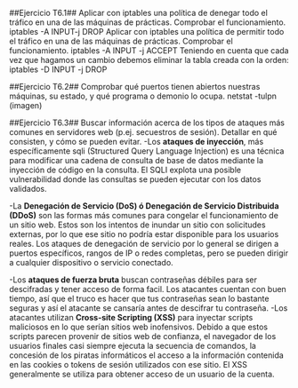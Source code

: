 ##Ejercicio T6.1##
Aplicar con iptables una política de denegar todo el tráfico
en una de las máquinas de prácticas.
Comprobar el funcionamiento.
iptables -A INPUT-j DROP
Aplicar con iptables una política de permitir todo el tráfico
en una de las máquinas de prácticas.
Comprobar el funcionamiento.
iptables -A INPUT -j ACCEPT 
Teniendo en cuenta que cada vez que hagamos un cambio debemos eliminar la tabla creada con la orden: iptables -D INPUT -j DROP

 
##Ejercicio T6.2##
Comprobar qué puertos tienen abiertos nuestras máquinas,
su estado, y qué programa o demonio lo ocupa. 
netstat -tulpn
(imagen)

##Ejercicio T6.3##
Buscar información acerca de los tipos de ataques más
comunes en servidores web (p.ej. secuestros de sesión).
Detallar en qué consisten, y cómo se pueden evitar. 
-Los **ataques de inyección**, más específicamente sqli (Structured Query Language Injection) es una técnica para modificar una cadena de consulta de base de datos mediante la inyección de código en la consulta. El SQLI explota una posible vulnerabilidad donde las consultas se pueden ejecutar con los datos validados.

-La **Denegación de Servicio (DoS) ó Denegación de Servicio Distribuida (DDoS)** son las formas más comunes para congelar el funcionamiento de un sitio web. Estos son los intentos de inundar un sitio con solicitudes externas, por lo que ese sitio no podría estar disponible para los usuarios reales. Los ataques de denegación de servicio por lo general se dirigen a puertos específicos, rangos de IP o redes completas, pero se pueden dirigir a cualquier dispositivo o servicio conectado.

-Los **ataques de fuerza bruta** buscan contraseñas débiles para ser descifradas y tener acceso de forma facil. Los atacantes cuentan con buen tiempo, así que el truco es hacer que tus contraseñas sean lo bastante seguras y así el atacante se cansaría antes de descifrar tu contraseña.
-Los atacantes utilizan **Cross-site Scripting (XSS)** para inyectar scripts maliciosos en lo que serían sitios web inofensivos. Debido a que estos scripts parecen provenir de sitios web de confianza, el navegador de los usuarios finales casi siempre ejecuta la secuencia de comandos, la concesión de los piratas informáticos el acceso a la información contenida en las cookies o tokens de sesión utilizados con ese sitio. El XSS generalmente se utiliza para obtener acceso de un usuario de la cuenta.
